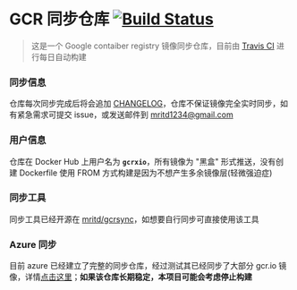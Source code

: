 # GCR 同步仓库 [![Build Status](https://travis-ci.org/mritd/gcrsync.svg?branch=master)](https://travis-ci.org/mritd/gcrsync)

> 这是一个 Google contaiber registry 镜像同步仓库，目前由 [Travis CI](https://travis-ci.org/mritd/gcrsync) 进行每日自动构建

### 同步信息

仓库每次同步完成后将会追加 [CHANGELOG](changelog)，仓库不保证镜像完全实时同步，如有紧急需求可提交 issue，或发送邮件到 mritd1234@gmail.com

### 用户信息

仓库在 Docker Hub 上用户名为 **`gcrxio`**，所有镜像为 "黑盒" 形式推送，没有创建 Dockerfile 使用 FROM 方式构建是因为不想产生多余镜像层(轻微强迫症)

### 同步工具

同步工具已经开源在 [mritd/gcrsync](https://github.com/mritd/gcrsync)，如想要自行同步可直接使用该工具

### Azure 同步

目前 azure 已经建立了完整的同步仓库，经过测试其已经同步了大部分 gcr.io 镜像，详情[点击这里](http://mirror.azure.cn/help/gcr-proxy-cache.html)；**如果该仓库长期稳定，本项目可能会考虑停止构建**
